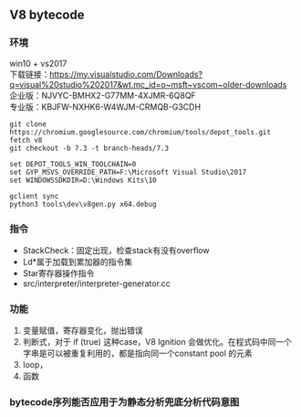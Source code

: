 ## V8 bytecode

### 环境
win10 + vs2017  
下载链接：https://my.visualstudio.com/Downloads?q=visual%20studio%202017&wt.mc_id=o~msft~vscom~older-downloads  
企业版：NJVYC-BMHX2-G77MM-4XJMR-6Q8QF   
专业版：KBJFW-NXHK6-W4WJM-CRMQB-G3CDH
```
git clone https://chromium.googlesource.com/chromium/tools/depot_tools.git
fetch v8
git checkout -b 7.3 -t branch-heads/7.3

set DEPOT_TOOLS_WIN_TOOLCHAIN=0
set GYP_MSVS_OVERRIDE_PATH=F:\Microsoft Visual Studio\2017
set WINDOWSSDKDIR=D:\Windows Kits\10

gclient sync
python3 tools\dev\v8gen.py x64.debug 
```

### 指令
- StackCheck：固定出现，检查stack有没有overflow 
- Ld*属于加载到累加器的指令集
- Star寄存器操作指令
- src/interpreter/interpreter-generator.cc

### 功能
1. 变量赋值，寄存器变化，抛出错误
2. 判断式，对于 if (true) 这种case，V8 Ignition 会做优化。在程式码中同一个字串是可以被重复利用的，都是指向同一个constant pool 的元素
3. loop，
4. 函数


### bytecode序列能否应用于为静态分析兜底分析代码意图